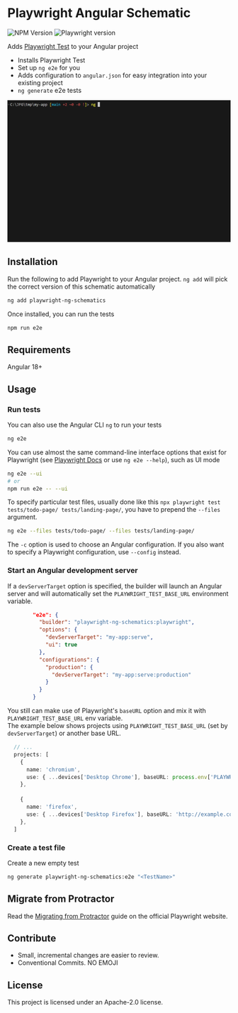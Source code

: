 # Playwright Angular Schematic

![NPM Version](https://img.shields.io/npm/v/playwright-ng-schematics)
![Playwright version](https://img.shields.io/npm/v/playwright?label=Playwright)

Adds [Playwright Test](https://playwright.dev/) to your Angular project 

- Installs Playwright Test
- Set up `ng e2e` for you
- Adds configuration to `angular.json` for easy integration into your existing project
- `ng generate` e2e tests

<img src="docs/playwright-schematics.gif" alt="demo of ng e2e installing Playwright, then running end-to-end tests" width="800"/>

## Installation

Run the following to add Playwright to your Angular project. `ng add` will pick the correct version of this schematic automatically
```bash
ng add playwright-ng-schematics
```

Once installed, you can run the tests
```bash
npm run e2e
```

## Requirements

Angular 18+

## Usage

### Run tests

You can also use the Angular CLI `ng` to run your tests
```bash
ng e2e
```

You can use almost the same command-line interface options that exist for Playwright (see [Playwright Docs](https://playwright.dev/docs/test-cli) or use `ng e2e --help`), such as UI mode
```bash
ng e2e --ui
# or
npm run e2e -- --ui
```

To specify particular test files, usually done like this `npx playwright test tests/todo-page/ tests/landing-page/`, you have to prepend the `--files` argument.
```bash
ng e2e --files tests/todo-page/ --files tests/landing-page/
```
The `-c` option is used to choose an Angular configuration. If you also want to specify a Playwright configuration, use `--config` instead.

### Start an Angular development server

If a `devServerTarget` option is specified, the builder will launch an Angular server and will automatically set the `PLAYWRIGHT_TEST_BASE_URL` environment variable.

```json title="angular.json"
        "e2e": {
          "builder": "playwright-ng-schematics:playwright",
          "options": {
            "devServerTarget": "my-app:serve",
            "ui": true
          },
          "configurations": {
            "production": {
              "devServerTarget": "my-app:serve:production"
            }
          }
        }
```

You still can make use of Playwright's `baseURL` option and mix it with `PLAYWRIGHT_TEST_BASE_URL` env variable.  
The example below shows projects using `PLAYWRIGHT_TEST_BASE_URL` (set by `devServerTarget`) or another base URL.

```ts title="playwright.config.ts"
  // ...
  projects: [
    {
      name: 'chromium',
      use: { ...devices['Desktop Chrome'], baseURL: process.env['PLAYWRIGHT_TEST_BASE_URL'] },
    },

    {
      name: 'firefox',
      use: { ...devices['Desktop Firefox'], baseURL: 'http://example.com' },
    },
  ]
```

### Create a test file

Create a new empty test
```bash
ng generate playwright-ng-schematics:e2e "<TestName>"
```

## Migrate from Protractor

Read the [Migrating from Protractor](https://playwright.dev/docs/protractor) guide on the official Playwright website.

## Contribute

- Small, incremental changes are easier to review.
- Conventional Commits. NO EMOJI

## License

This project is licensed under an Apache-2.0 license.
